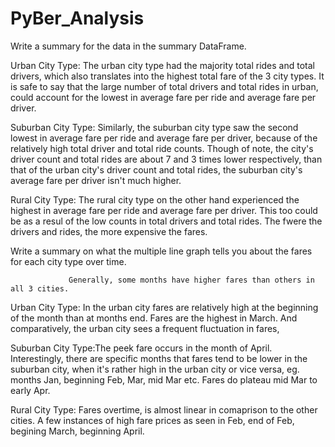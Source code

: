 # PyBer_Analysis


Write a summary for the data in the summary DataFrame.

Urban City Type: 
              The urban city type had the majority total rides and total drivers, which also translates into the highest
              total fare of the 3 city types. It is safe to say that the large number of total drivers and total rides in urban,
              could account for the lowest in average fare per ride and average fare per driver.
           
Suburban City Type:
              Similarly, the suburban city type saw the second lowest in average fare per ride and average fare per driver,
              because of the relatively high total driver and total ride counts. Though of note, the city's driver count 
              and total rides are about 7 and 3 times lower respectively,  than that of the urban city's driver count and 
              total rides, the suburban city's average fare per driver isn't much higher. 
       
Rural City Type: The rural city type on the other hand experienced the highest in average fare per ride and average fare per driver.
                 This too could be as a resul of the low counts in total drivers and total rides. The fwere the drivers and rides, 
                 the more expensive the fares.
                 
        
        
        
                 
Write a summary on what the multiple line graph tells you about the fares for each city type over time.   

                 Generally, some months have higher fares than others in all 3 cities.
Urban City Type: In the urban city fares are relatively high at the beginning of the month than at months end.
                 Fares are the highest in March. And comparatively, the urban city sees a frequent fluctuation in fares,
                 
Suburban City Type:The peek fare occurs in the month of April. Interestingly, there are specific months that fares
                   tend to be lower in the suburban city, when it's rather high in the urban city or vice versa, 
                   eg. months Jan, beginning Feb, Mar, mid Mar etc. Fares do plateau mid Mar to early Apr.
                   
Rural City Type: Fares overtime, is almost linear in comaprison to the other cities. A few instances of high fare prices as seen in Feb,
                 end of Feb, begining March, beginning April.
                 
                 
